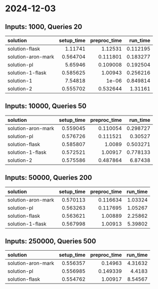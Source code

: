 # 2024-12-03

## Inputs: 1000, Queries 20

| solution           |   setup_time |   preproc_time |   run_time |
|:-------------------|-------------:|---------------:|-----------:|
| solution-flask     |     1.11741  |       1.12531  |   0.112195 |
| solution-aron-mark |     0.564704 |       0.111801 |   0.183277 |
| solution-pl        |     5.65946  |       0.109008 |   0.192504 |
| solution-1-flask   |     0.585625 |       1.00943  |   0.256216 |
| solution-1         |     7.54818  |       1e-06    |   0.849814 |
| solution-2         |     0.555702 |       0.532644 |   1.31161  |

## Inputs: 10000, Queries 50

| solution           |   setup_time |   preproc_time |   run_time |
|:-------------------|-------------:|---------------:|-----------:|
| solution-aron-mark |     0.559045 |       0.110054 |   0.298727 |
| solution-pl        |     0.576726 |       0.111521 |   0.30527  |
| solution-flask     |     0.585807 |       1.0089   |   0.503271 |
| solution-1-flask   |     0.572521 |       1.00917  |   0.778133 |
| solution-2         |     0.575586 |       0.487864 |   6.87438  |

## Inputs: 50000, Queries 200

| solution           |   setup_time |   preproc_time |   run_time |
|:-------------------|-------------:|---------------:|-----------:|
| solution-aron-mark |     0.570113 |       0.116634 |    1.03324 |
| solution-pl        |     0.563263 |       0.117695 |    1.05267 |
| solution-flask     |     0.563621 |       1.00889  |    2.25862 |
| solution-1-flask   |     0.567998 |       1.00913  |    5.39802 |

## Inputs: 250000, Queries 500

| solution           |   setup_time |   preproc_time |   run_time |
|:-------------------|-------------:|---------------:|-----------:|
| solution-aron-mark |     0.556357 |       0.14963  |    4.31632 |
| solution-pl        |     0.556985 |       0.149339 |    4.4183  |
| solution-flask     |     0.554762 |       1.00917  |    8.54567 |
